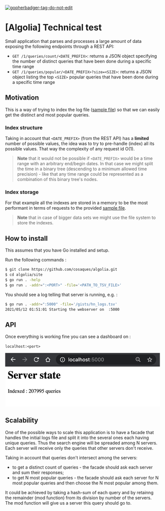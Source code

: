 <a href='https://github.com/jpoles1/gopherbadger' target='_blank'>![gopherbadger-tag-do-not-edit](https://img.shields.io/badge/Go%20Coverage-95%25-brightgreen.svg?longCache=true&style=flat)</a>

# [Algolia] Technical test

Small application that parses and processes a large amount of data exposing the following endpoints through a REST API:

* `GET /1/queries/count/<DATE_PREFIX>`: returns a JSON object specifying the number of distinct queries that have been done during a specific time range
* `GET /1/queries/popular/<DATE_PREFIX>?size=<SIZE>`: returns a JSON object listing the top `<SIZE>` popular queries that have been done during a specific time range

## Motivation

This is a way of trying to index the log file ([sample file](https://www.dropbox.com/s/duv704waqjp3tu1/hn_logs.tsv.gz?dl=0)) so that we can easily get the distinct and most popular queries.

### Index structure

Taking in account that `<DATE_PREFIX>` (from the REST API) has a  **limited** number of possible values, the idea was to try to pre-handle (index) all its possible values. That way the complexity of any request id O(1).

> **Note** that it would not be possible if `<DATE_PREFIX>` would be a time range with an arbitrary end/begin dates. In that case we might split the time in a binary tree (descending to a minimum allowed time precision) - like that any time range could be represented as a combination of this binary tree's nodes.

### Index storage

For that example all the indexes are stored in a memory to be the most performant in terms of requests to the provided [sample file](https://www.dropbox.com/s/duv704waqjp3tu1/hn_logs.tsv.gz?dl=0).

> **Note** that in case of bigger data sets we might use the file system to store the indexes.

## How to install

This assumes that you have Go installed and setup.

Run the following commands :

```bash
$ git clone https://github.com/cosaques/algolia.git
$ cd algolia/site
$ go run . -help
$ go run . -addr=":<PORT>" -file='<PATH_TO_TSV_FILE>'
```

You should see a log telling that server is running, e.g. :
```bash
$ go run . -addr=":5000" -file='/gists/hn_logs.tsv'
2021/05/12 01:51:01 Starting the webserver on  :5000
```

## API

Once everything is working fine you can see a dashboard on :

`localhost:<port>`

![Index Dashboard](https://github.com/cosaques/algolia/blob/main/site/img/dashboard.png)

## Scalability

One of the possible ways to scale this application is to have a facade that handles the initial logs file and split it into the several ones each having unique queries. Thus the search engine will be spreaded among N servers. Each server will receive only the queries that other servers don't receive.

Taking in account that queries don't intersect among the servers:

* to get a distinct count of queries - the facade should ask each server and sum their responses;
* to get N most popular queries - the facade should ask each server for N most popular queries and then choose the N most popular among them.

It could be achieved by taking a hash-sum of each query and by retainng the remainder (mod function) from its division by number of the servers. The mod function will give us a server this query should go to.

